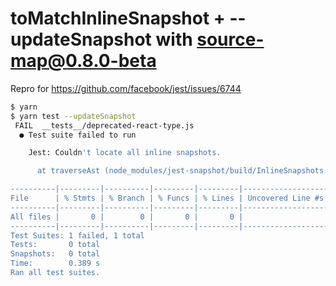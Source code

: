 # toMatchInlineSnapshot + --updateSnapshot with source-map@0.8.0-beta

Repro for https://github.com/facebook/jest/issues/6744

```bash
$ yarn
$ yarn test --updateSnapshot
 FAIL  __tests__/deprecated-react-type.js
  ● Test suite failed to run

    Jest: Couldn't locate all inline snapshots.

      at traverseAst (node_modules/jest-snapshot/build/InlineSnapshots.js:304:11)

----------|---------|----------|---------|---------|-------------------
File      | % Stmts | % Branch | % Funcs | % Lines | Uncovered Line #s
----------|---------|----------|---------|---------|-------------------
All files |       0 |        0 |       0 |       0 |
----------|---------|----------|---------|---------|-------------------
Test Suites: 1 failed, 1 total
Tests:       0 total
Snapshots:   0 total
Time:        0.389 s
Ran all test suites.
```
